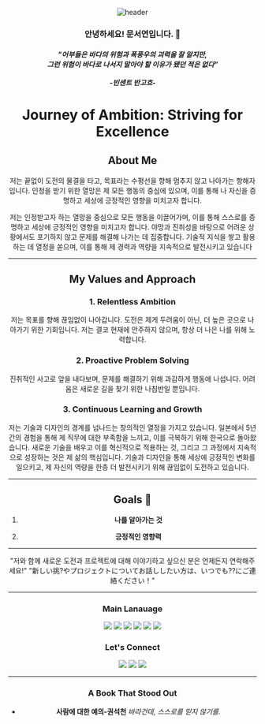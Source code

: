 <div align="center">

![header](https://capsule-render.vercel.app/api?type=venom&height=300&section=header&fontSize=70)


### 안녕하세요! 문서연입니다. :wave:
##### "어부들은 바다의 위험과 폭풍우의 괴력을 잘 알지만, <br>그런 위험이 바다로 나서지 말아야 할 이유가 됐던 적은 없다"<br><br>-빈센트 반고흐-



# Journey of Ambition: Striving for Excellence


## About Me 
저는 끝없이 도전의 물결을 타고, 목표라는 수평선을 향해 멈추지 않고 나아가는 항해자입니다.
인정을 받기 위한 열망은 제 모든 행동의 중심에 있으며, 
이를 통해 나 자신을 증명하고 세상에 긍정적인 영향을 미치고자 합니다.

저는 인정받고자 하는 열망을 중심으로 모든 행동을 이끌어가며, 
이를 통해 스스로를 증명하고 세상에 긍정적인 영향을 미치고자 합니다.
야망과 진취성을 바탕으로 어려운 상황에서도 포기하지 않고 
문제를 해결해 나가는 데 집중합니다. 기술적 지식을 쌓고 활용하는 데 열정을 쏟으며, 
이를 통해 제 경력과 역량을 지속적으로 발전시키고 있습니다

---

## My Values and Approach 

### 1. Relentless Ambition
저는 목표를 향해 끊임없이 나아갑니다. 도전은 제게 두려움이 아닌, 
더 높은 곳으로 나아가기 위한 기회입니다. 저는 결코 현재에 안주하지 않으며, 
항상 더 나은 나를 위해 노력합니다.

### 2. Proactive Problem Solving
진취적인 사고로 앞을 내다보며, 문제를 해결하기 위해 과감하게 행동에 나섭니다. 
어려움은 새로운 길을 찾기 위한 나침반일 뿐입니다.

### 3. Continuous Learning and Growth
저는 기술과 디자인의 경계를 넘나드는 창의적인 열정을 가지고 있습니다. 
일본에서 5년간의 경험을 통해 제 직무에 대한 부족함을 느끼고, 
이를 극복하기 위해 한국으로 돌아왔습니다. 
새로운 기술을 배우고 이를 혁신적으로 적용하는 것, 
그리고 그 과정에서 지속적으로 성장하는 것은 제 삶의 핵심입니다. 
기술과 디자인을 통해 세상에 긍정적인 변화를 일으키고, 
제 자신의 역량을 한층 더 발전시키기 위해 끊임없이 도전하고 있습니다.

---
## Goals 🎯 
1. **나를 알아가는 것** 

2.  **긍정적인 영향력**
---
"저와 함께 새로운 도전과 프로젝트에 대해 이야기하고 싶으신 분은 언제든지 연락해주세요!"
"新しい挑?やプロジェクトについてお話ししたい方は、いつでも??にご連絡ください！"


------
### Main Lanauage 
<img src="https://img.shields.io/badge/python-%233776AB.svg?&style=for-the-badge&logo=python&logoColor=white" />
<img src="https://img.shields.io/badge/mysql-%234479A1.svg?&style=for-the-badge&logo=mysql&logoColor=white" />
 <img src="https://img.shields.io/badge/figma-%23F24E1E.svg?&style=for-the-badge&logo=figma&logoColor=white" />
 <img src="https://img.shields.io/badge/adobe%20photoshop-%2331A8FF.svg?&style=for-the-badge&logo=adobe%20photoshop&logoColor=white" />
 <img src="https://img.shields.io/badge/adobe%20illustrator-%23FF9A00.svg?&style=for-the-badge&logo=adobe%20illustrator&logoColor=black" />
 <img src="https://img.shields.io/badge/git-%23F05032.svg?&style=for-the-badge&logo=git&logoColor=white" />

### Let's Connect 
<a href='www.linkedin.com/in/seoyeon-moon-33ab97320'><img src="https://img.shields.io/badge/LinkedIn-0077B5?style=for-the-badge&logo=linkedin&logoColor=white" /></a>
<a href='moonseoyeon@gmail.com'><img src="https://img.shields.io/badge/Gmail-D14836?style=for-the-badge&logo=gmail&logoColor=white" /></a>
<a href='https://github.com/MunSeoYeon'><img src="  
https://img.shields.io/badge/GitHub%20Pages-222222?style=for-the-badge&logo=GitHub%20Pages&logoColor=white" /></a>

---
### A Book That Stood Out 
- **사람에 대한 예의-권석천** 
*바라건데, 스스로를 믿지 않기를.*

</div>
